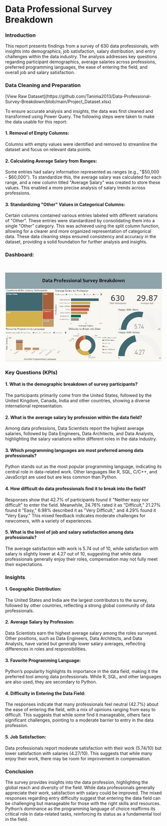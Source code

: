 # Data Professional Survey Breakdown
<h3>Introduction</h3>
This report presents findings from a survey of 630 data professionals, with insights into demographics, job satisfaction, salary distribution, and entry challenges within the data industry. The analysis addresses key questions regarding participant demographics, average salaries across professions, preferred programming languages, the ease of entering the field, and overall job and salary satisfaction.

<h3>Data Cleaning and Preparation</h3>
[View Raw Dataset](https://github.com/Tanima2013/Data-Professional-Survey-Breakdown/blob/main/Project_Dataset.xlsx)

To ensure accurate analysis and insights, the data was first cleaned and transformed using Power Query. The following steps were taken to make the data usable for this report:

<h4>1. Removal of Empty Columns:</h4>
Columns with empty values were identified and removed to streamline the dataset and focus on relevant data points.

<h4>2. Calculating Average Salary from Ranges:</h4>
Some entries had salary information represented as ranges (e.g., "$50,000 - $60,000"). To standardize this, the average salary was calculated for each range, and a new column titled "Average Salary" was created to store these values. This enabled a more precise analysis of salary trends across professions.

<h4>3. Standardizing "Other" Values in Categorical Columns:</h4>
Certain columns contained various entries labeled with different variations of "Other". These entries were standardized by consolidating them into a single "Other" category. This was achieved using the split column function, allowing for a clearer and more organized representation of categorical data.
These data cleaning steps ensured consistency and accuracy in the dataset, providing a solid foundation for further analysis and insights.

<h3>Dashboard:</h3><br>

![Alt text](Dashboard.JPG)
<br>
<h3>Key Questions (KPIs)</h3>

<h4>1. What is the demographic breakdown of survey participants?</h4>
The participants primarily come from the United States, followed by the United Kingdom, Canada, India and other countries, showing a diverse international representation.

<h4>2. What is the average salary by profession within the data field?</h4>
Among data professions, Data Scientists report the highest average salaries, followed by Data Engineers, Data Architects, and Data Analysts, highlighting the salary variations within different roles in the data industry.

<h4>3. Which programming languages are most preferred among data professionals?</h4>
Python stands out as the most popular programming language, indicating its central role in data-related work. Other languages like R, SQL, C/C++, and JavaScript are used but are less common than Python.

<h4>4. How difficult do data professionals find it to break into the field?</h4>
Responses show that 42.7% of participants found it "Neither easy nor difficult" to enter the field. Meanwhile, 24.76% rated it as "Difficult," 21.27% found it "Easy," 6.98% described it as "Very Difficult," and 4.29% found it "Very Easy." This mixed feedback indicates moderate challenges for newcomers, with a variety of experiences.

<h4>5. What is the level of job and salary satisfaction among data professionals?</h4>
The average satisfaction with work is 5.74 out of 10, while satisfaction with salary is slightly lower at 4.27 out of 10, suggesting that while data professionals generally enjoy their roles, compensation may not fully meet their expectations.

<h3>Insights</h3>

<h4>1. Geographic Distribution:</h4>
The United States and India are the largest contributors to the survey, followed by other countries, reflecting a strong global community of data professionals.

<h4>2. Average Salary by Profession:</h4>
Data Scientists earn the highest average salary among the roles surveyed. Other positions, such as Data Engineers, Data Architects, and Data Analysts, have varied but generally lower salary averages, reflecting differences in roles and responsibilities.

<h4>3. Favorite Programming Language:</h4>
Python’s popularity highlights its importance in the data field, making it the preferred tool among data professionals. While R, SQL, and other languages are also used, they are secondary to Python.

<h4>4. Difficulty in Entering the Data Field:</h4>
The responses indicate that many professionals feel neutral (42.7%) about the ease of entering the field, with a mix of opinions ranging from easy to difficult. This suggests that while some find it manageable, others face significant challenges, pointing to a moderate barrier to entry in the data profession.

<h4>5. Job Satisfaction:</h4>
Data professionals report moderate satisfaction with their work (5.74/10) but lower satisfaction with salaries (4.27/10). This suggests that while many enjoy their work, there may be room for improvement in compensation.

<h3>Conclusion</h3>
The survey provides insights into the data profession, highlighting the global reach and diversity of the field. While data professionals generally appreciate their work, satisfaction with salary could be improved. The mixed responses regarding entry difficulty suggest that entering the data field can be challenging but manageable for those with the right skills and resources. Python’s dominance as the programming language of choice reaffirms its critical role in data-related tasks, reinforcing its status as a fundamental tool in the field.

